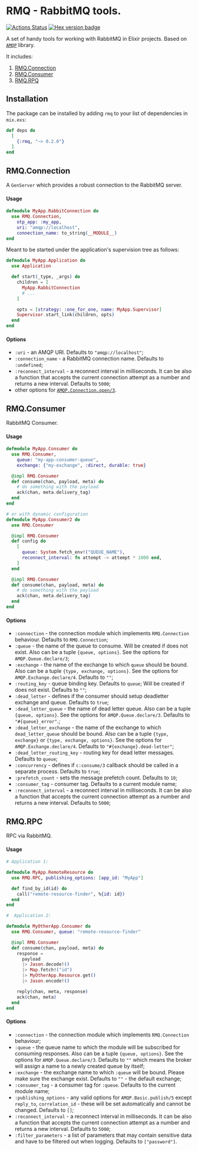 # RMQ - RabbitMQ tools.

[![Actions Status](https://github.com/nmbrone/rmq/workflows/CI/badge.svg)](https://github.com/nmbrone/rmq/actions)
[![Hex version badge](https://img.shields.io/hexpm/v/rmq.svg)](https://hex.pm/packages/rmq)

A set of handy tools for working with RabbitMQ in Elixir projects.
Based on [`AMQP`](https://github.com/pma/amqp) library.

It includes:

1. [RMQ.Connection](#rmqconnection)
2. [RMQ.Consumer](#rmqconsumer)
3. [RMQ.RPQ](#rmqrpc)

## Installation

The package can be installed by adding `rmq` to your list of dependencies in `mix.exs`:

```elixir
def deps do
  [
    {:rmq, "~> 0.2.0"}
  ]
end
```

## RMQ.Connection

A `GenServer` which provides a robust connection to the RabbitMQ server.

#### Usage

```elixir
defmodule MyApp.RabbitConnection do
  use RMQ.Connection,
    otp_app: :my_app,
    uri: "amqp://localhost",
    connection_name: to_string(__MODULE__)
end
```

Meant to be started under the application's supervision tree as follows:

```elixir
defmodule MyApp.Application do
  use Application

  def start(_type, _args) do
    children = [
      MyApp.RabbitConnection
      # ...
    ]

    opts = [strategy: :one_for_one, name: MyApp.Supervisor]
    Supervisor.start_link(children, opts)
  end
end

```

#### Options

* `:uri` - an AMQP URI. Defaults to `"amqp://localhost"`;
* `:connection_name` - a RabbitMQ connection name. Defaults to `:undefined`;
* `:reconnect_interval` - a reconnect interval in milliseconds. It can be also a function that
  accepts the current connection attempt as a number and returns a new interval.
  Defaults to `5000`;
* other options for [`AMQP.Connection.open/3`](https://hexdocs.pm/amqp/1.4.0/AMQP.Connection.html#open/3).


## RMQ.Consumer

RabbitMQ Consumer.

#### Usage

```elixir
defmodule MyApp.Consumer do
  use RMQ.Consumer,
    queue: "my-app-consumer-queue",
    exchange: {"my-exchange", :direct, durable: true}

  @impl RMQ.Consumer
  def consume(chan, payload, meta) do
    # do something with the payload
    ack(chan, meta.delivery_tag)
  end
end

# or with dynamic configuration
defmodule MyApp.Consumer2 do
  use RMQ.Consumer

  @impl RMQ.Consumer
  def config do
    [
      queue: System.fetch_env!("QUEUE_NAME"),
      reconnect_interval: fn attempt -> attempt * 1000 end,
    ]
  end

  @impl RMQ.Consumer
  def consume(chan, payload, meta) do
    # do something with the payload
    ack(chan, meta.delivery_tag)
  end
end
```

#### Options

* `:connection` - the connection module which implements `RMQ.Connection` behaviour.
  Defaults to `RMQ.Connection`;
* `:queue` - the name of the queue to consume. Will be created if does not exist.
  Also can be a tuple `{queue, options}`. See the options for `AMQP.Queue.declare/3`;
* `:exchange` - the name of the exchange to which `queue` should be bound.
  Also can be a tuple `{type, exchange, options}`. See the options for
  `AMQP.Exchange.declare/4`. Defaults to `""`;
* `:routing_key` - queue binding key. Defaults to `queue`;
  Will be created if does not exist. Defaults to `""`;
* `:dead_letter` - defines if the consumer should setup deadletter exchange and queue.
  Defaults to `true`;
* `:dead_letter_queue` - the name of dead letter queue. Also can be a tuple `{queue, options}`.
  See the options for `AMQP.Queue.declare/3`. Defaults to `"#{queue}_error"`.;
* `:dead_letter_exchange` - the name of the exchange to which `dead_letter_queue` should be bound.
  Also can be a tuple `{type, exchange}` or `{type, exchange, options}`. See the options for
  `AMQP.Exchange.declare/4`. Defaults to `"#{exchange}.dead-letter"`;
* `:dead_letter_routing_key` - routing key for dead letter messages. Defaults to `queue`;
* `:concurrency` - defines if `c:consume/3` callback should be called in a separate process.
  Defaults to `true`;
* `:prefetch_count` - sets the message prefetch count. Defaults to `10`;
* `:consumer_tag` - consumer tag. Defaults to a current module name;
* `:reconnect_interval` - a reconnect interval in milliseconds. It can be also a function that
  accepts the current connection attempt as a number and returns a new interval.
  Defaults to `5000`;

## RMQ.RPC

RPC via RabbitMQ.

#### Usage

```elixir
# Application 1:

defmodule MyApp.RemoteResource do
  use RMQ.RPC, publishing_options: [app_id: "MyApp"]

  def find_by_id(id) do
    call("remote-resource-finder", %{id: id})
  end
end

#  Application 2:

defmodule MyOtherApp.Consumer do
  use RMQ.Consumer, queue: "remote-resource-finder"

  @impl RMQ.Consumer
  def consume(chan, payload, meta) do
    response =
      payload
      |> Jason.decode!()
      |> Map.fetch!("id")
      |> MyOtherApp.Resource.get()
      |> Jason.encode!()

    reply(chan, meta, response)
    ack(chan, meta)
  end
end
```

#### Options

* `:connection` - the connection module which implements `RMQ.Connection` behaviour;
* `:queue` - the queue name to which the module will be subscribed for consuming responses.
  Also can be a tuple `{queue, options}`. See the options for `AMQP.Queue.declare/3`.
  Defaults to `""` which means the broker will assign a name to a newly created queue by itself;
* `:exchange` - the exchange name to which `:queue` will be bound.
  Please make sure the exchange exist. Defaults to `""` - the default exchange;
* `:consumer_tag` - a consumer tag for `:queue`. Defaults to the current module name;
* `:publishing_options` - any valid options for `AMQP.Basic.publish/5` except
  `reply_to`, `correlation_id` - these will be set automatically and cannot be changed.
  Defaults to `[]`;
* `:reconnect_interval` - a reconnect interval in milliseconds. It can be also a function that
  accepts the current connection attempt as a number and returns a new interval.
  Defaults to `5000`;
* `:filter_parameters` - a list of parameters that may contain sensitive data and have
  to be filtered out when logging. Defaults to `["password"]`.
